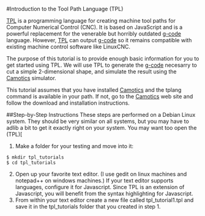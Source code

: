 #Introduction to the Tool Path Language (TPL)

[TPL](http://tplang.org) is a programming language for creating machine tool paths for Computer Numerical Control (CNC). It is based on JavaScript and is a powerful replacement for the venerable but horribly outdated [g-code](http://reprap.org/wiki/G-code) language. However, [TPL](http://tplang.org) can output [g-code](http://reprap.org/wiki/G-code) so it remains compatible with existing machine control software like LinuxCNC.

The purpose of this tutorial is to provide enough basic information for you to get started using TPL.  We will use TPL to generate the [g-code](http://reprap.org/wiki/G-code) necesarry to cut a simple 2-dimensional shape, and simulate the result using the [Camotics](http://openscam.org) simulator.

This tutorial assumes that you have installed [Camotics](http://openscam.org) and the tplang command is available in your path.  If not, go to the [Camotics](http://openscam.org) web site and follow the download and installation instructions.

##Step-by-Step Instructions
These steps are performed on a Debian Linux system.  They should be very similar on all systems, but you may have to adlib a bit to get it exactly right on your system.  You may want too open the (TPL)[

1. Make a folder for your testing and move into it:
```
$ mkdir tpl_tutorials
$ cd tpl_tutorials
```
2. Open up your favorite text editor.  (I use gedit on linux machines and notepad++ on windows machines.)  If your text editor supports languages, configure it for Javascript.  Since TPL is an extension of Javascript, you will benefit from the syntax highlighting for Javascript.
3. From within your text editor create a new file called tpl_tutorial1.tpl and save it in the tpl_tutorials folder that you created in step 1.
